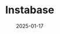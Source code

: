 ---  
layout: startup_page  
title: "Instabase"  
id: "instabase.com"  
permalink: "/instabaseinstabase.com01172025/"  
website: "https://instabase.com/"  
funding_round: "Series D"  
funding_amount: "$100M"  
investors: "QIA, Greylock Partners, NEA, Andreessen Horowitz, Index Ventures"  
about: "Instabase is an AI-powered unstructured data management platform that helps organizations unlock the value of their unstructured data (like emails and PDFs). It uses AI to automate complex workflows, provides conversational AI agents, and enables enterprise search, seamlessly integrating with existing systems. This allows companies to create new, AI-powered processes that handle complex data at scale."  
markets: "AI, Fintech, Healthcare, Technology, Government"  
hq: "San Francisco, California, United States"  
founded_year: "2015"  
linkedin: "https://www.linkedin.com/company/instabase"  
twitter: "https://twitter.com/InstabaseInc"  
instagram: ""  
facebook: "https://www.facebook.com/InstabaseInc"  
crunchbase: "https://www.crunchbase.com/organization/instabase"  
pitchbook: "https://pitchbook.com/profiles/company/113191-12"  

date_display: "17-Jan-2025"  
date: "2025-01-17"

# SEO Optimization  
meta_title: "Instabase - Series D Funding ($100M)"  
meta_description: "Instabase, Instabase is an AI-powered unstructured data management platform that helps organizations unlock the value of their unstructured data (like emails and..."  
meta_keywords: "Instabase, AI, Fintech, Healthcare, Technology, Government, Series D funding"  
canonical_url: "https://startup.projectstartups.com/instabaseinstabase.com01172025/"  
---
